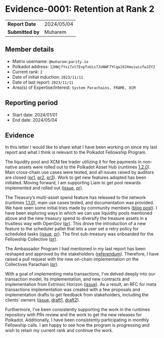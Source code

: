 # Evidence-0001: Retention at Rank 2

|                 |              |
| --------------- | ------------ |
| **Report Date** | 2024/05/04   |
| **Submitted by**| Muharem      |


## Member details

- Matrix username: `@muharem:parity.io`
- Polkadot address: `12HWjfYxi7xt7EvpTxUis7JoNWF7YCqa19JXmuiwizfwJZY2`
- Current rank: `2`
- Date of initial induction: `2023/11/11`
- Date of last report: `2023/11/11`
- Area(s) of Expertise/Interest: `System Parachains, FRAME, XCM`


## Reporting period

- Start date: 2024/01/01
- End date: 2024/05/04


## Evidence

In this letter I would like to share what I have been working on since my last report and what I think is relevant to the Polkadot Fellowship Program.

The liquidity pool and XCM fee trader utilizing it for fee payments in non-native assets were rolled out to the Polkadot Asset Hub (runtimes [1.2.0](https://github.com/polkadot-fellows/runtimes/releases/tag/v1.2.0)). Main cross-chain use cases were tested, and all issues raised by auditors are closed ([pr1](https://github.com/paritytech/polkadot-sdk/pull/3250), [pr2](https://github.com/paritytech/polkadot-sdk/pull/3251), [pr3](https://github.com/paritytech/polkadot-sdk/pull/3275)). Work to get new features adopted has been initiated. Moving forward, I am supporting Liam to get pool rewards implemented and rolled out ([issue](https://github.com/paritytech/polkadot-sdk/issues/3149), [pr](https://github.com/paritytech/polkadot-sdk/pull/3926)). 

The Treasury’s multi-asset spend feature has released to the network (runtimes [1.1.0](https://github.com/polkadot-fellows/runtimes/releases/tag/v1.1.0)), main use cases tested, and documentation was provided. We have seen some initial tries made by community members ([blog post](https://forum.polkadot.network/t/multi-asset-treasury-and-milestone-based-spends/6780)). I have been exploring ways in which we can use liquidity pools mentioned above and the new treasury spend to diversify the treasure assets in a trustless way with OpenGov ([pr](https://github.com/paritytech/polkadot-sdk/pull/2939)). This drove the introduction of a new feature to the scheduler pallet that lets a user set a retry policy for scheduled tasks ([issue](https://github.com/paritytech/polkadot-sdk/issues/3014), [pr](https://github.com/paritytech/polkadot-sdk/pull/3060)). The first sub-treasury was onboarded for the Fellowship Collective ([pr](https://github.com/polkadot-fellows/runtimes/pull/109)). 

The Ambassador Program I had mentioned in my last report has been reshaped and approved by the stakeholders ([referendum](https://polkadot.polkassembly.io/referenda/487)). Therefore, I have raised a pull request with the new on-chain implementation on the Collectives Parachain ([pr](https://github.com/polkadot-fellows/runtimes/pull/291)). 

With a goal of implementing meta transactions, I've delved deeply into our transaction model, its implementation, and new contracts and implementation from Extrinsic Horizon ([issue](https://github.com/paritytech/polkadot-sdk/issues/2415)). As a result, an RFC for meta transactions implementation was created with a few proposals and implementation drafts to get feedback from stakeholders, including the clients’ owners ([issue](https://github.com/paritytech/polkadot-sdk/issues/4123), [draft1](https://github.com/paritytech/polkadot-sdk/pull/3712), [draft2](https://github.com/paritytech/polkadot-sdk/pull/4122)).

Furthermore, I’ve been consistently supporting the work in the runtimes repository with PRs review and the work to get the new releases for Polkadot. Additionally, I have been consistently participating in monthly Fellowship calls. I am happy to see how the program is progressing and wish to retain my current rank and continue the work.